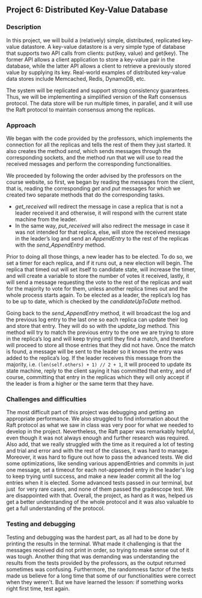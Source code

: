 ## Project 6:  Distributed Key-Value Database
### Description  
In this project, we will build a (relatively) simple, distributed, replicated key-value datastore. A key-value datastore is a very simple type of database that supports two API calls from clients: put(key, value) and get(key). The former API allows a client application to store a key-value pair in the database, while the latter API allows a client to retrieve a previously stored value by supplying its key. Real-world examples of distributed key-value data stores include Memcached, Redis, DynamoDB, etc.

The system will be replicated and support strong consistency guarantees. Thus, we will be implementing a simplified version of the Raft consensus protocol. The data store will be run multiple times, in parallel, and it will use the Raft protocol to maintain consensus among the replicas.
### Approach  
We began with the code provided by the professors, which implements the connection for all the replicas and tells the rest of them they just started. It also creates the method _send_, which sends messages through the corresponding sockets, and the method _run_ that we will use to read the received messages and perform the corresponding functionalities.

We proceeded by following the order advised by the professors on the course website, so first, we began by reading the messages from the client, that is, reading the corresponding _get_ and _put_ messages for which we created two separate methods that do the corresponding tasks.
- _get_received_ will redirect the message in case a replica that is not a leader received it and otherwise, it will respond with the current state machine from the leader.
- In the same way, _put_received_ will also redirect the message in case it was not intended for that replica, else, will store the received message in the leader’s log and send an _AppendEntry_ to the rest of the replicas with the _send_AppendEntry_ method.

Prior to doing all those things, a new leader has to be elected. To do so, we set a timer for each replica, and if it runs out, a new election will begin. The replica that timed out will set itself to candidate state,  will increase the timer, and will create a variable to store the number of votes it received, lastly, it will send a message requesting the vote to the rest of the replicas and wait for the majority to vote for them, unless another replica times out and the whole process starts again. To be elected as a leader, the replica’s log has to be up to date, which is checked by the _candidateUpToDate_ method.

Going back to the _send_AppendEntry_ method, it will broadcast the log and the previous log entry to the last one so each replica can update their log and store that entry. They will do so with the _update_log_ method. This method will try to match the previous entry to the one we are trying to store in the replica’s log and will keep trying until they find a match, and therefore will proceed to store all those entries that they did not have. Once the match is found, a message will be sent to the leader so it knows the entry was added to the replica’s log. If the leader receives this message from the majority, i.e. ```(len(self.others) + 1) // 2 + 1```, it will proceed to update its state machine, reply to the client saying it has committed that entry, and of course, committing that entry in the replicas which they will only accept if the leader is from a higher or the same term that they have.
### Challenges and difficulties
The most difficult part of this project was debugging and getting an appropriate performance. We also struggled to find information about the Raft protocol as what we saw in class was very poor for what we needed to develop in the project. Nevertheless, the Raft paper was remarkably helpful, even though it was not always enough and further research was required. Also add, that we really struggled with the time as it required a lot of testing and trial and error and with the rest of the classes, it was hard to manage.
Moreover, it was hard to figure out how to pass the advanced tests. We did some optimizations, like sending various appendEntries and commits in just one message, set a timeout for each not-appended entry in the leader's log to keep trying until success, and make a new leader commit all the log entries when it is elected. Some advanced tests passed in our terminal, but just  for very rare cases, and none of them passed the gradescope test. We are disappointed with that.
Overall, the project, as hard as it was, helped us get a better understanding of the whole protocol and it was also valuable to get a full understanding of the protocol.
### Testing and debugging
Testing and debugging was the hardest part, as all had to be done by printing the results in the terminal. What made it challenging is that the messages received did not print in order, so trying to make sense out of it was tough.
Another thing that was demanding was understanding the results from the tests provided by the professors, as the output returned sometimes was confusing. Furthermore, the randomness factor of the tests made us believe for a long time that some of our functionalities were correct when they weren't. But we have learned the lesson: if something works right first time, test again.
